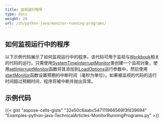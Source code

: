 ```yaml
---
title: 监视运行程序
type: docs
weight: 20
url: /zh/python-java/monitor-running-programs/
---
```


## **如何监视运行中的程序**

以下示例代码展示了如何监视运行中的程序。该代码可用于监视与[Workbook](https://reference.aspose.com/cells/python-java/asposecells.api/Workbook)相关的代码的运行。只需使用[SystemTimeInterruptMonitor](https://reference.aspose.com/cells/python-java/asposecells.api/SystemTimeInterruptMonitor)类创建一个监视对象，使用[setInterruptMonitor](https://reference.aspose.com/cells/python-java/asposecells.api/loadoptions#InterruptMonitor)函数将其添加到[LoadOptions](https://reference.aspose.com/cells/python-java/asposecells.api/LoadOptions)运行参数中，然后使用[startMonitor](https://reference.aspose.com/cells/python-java/asposecells.api/systemtimeinterruptmonitor#startMonitor(int))函数设置预期的中断时间（毫秒为单位）。如果被监视的代码的运行时间超过预期时间，程序将被中断并抛出异常。

## **示例代码**

{{< gist "aspose-cells-gists" "32e50c6aabc547111966569f3fd39694" "Examples-python-java-TechnicalArticles-MonitorRunningPrograms.py" >}}
